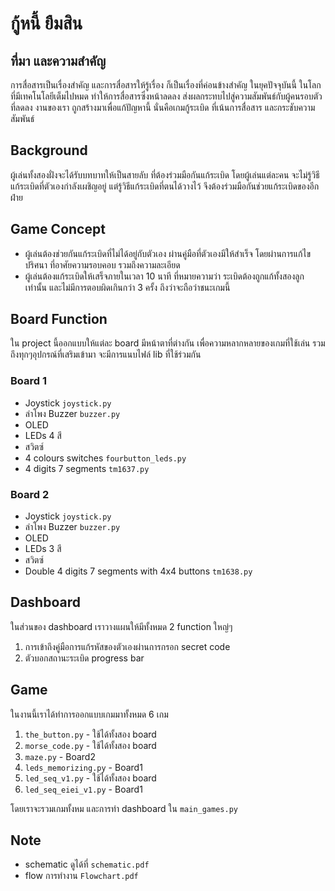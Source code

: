 # กู้หนี้ ยืมสิน

## ที่มา และความสำคัญ
การสื่อสารเป็นเรื่องสำคัญ และการสื่อสารให้รู้เรื่อง ก็เป็นเรื่องที่ค่อนข้างสำคัญ
ในยุคปัจจุบันนี้ ในโลกที่มีเทคโนโลยีเต็มไปหมด ทำให้การสื่อสารซึ่งหน้าลดลง ส่งผลกระทบไปสู่ความสัมพันธ์กับผู้คนรอบตัวที่ลดลง
งานของเรา ถูกสร้างมาเพื่อแก้ปัญหานี้ นั่นคือเกมกู้ระเบิด ที่เน้นการสื่อสาร และกระชับความสัมพันธ์ 

## Background
ผู้เล่นทั้งสองฝั่งจะได้รับบทบาทให้เป็นสายลับ ที่ต้องร่วมมือกันแก้ระเบิด โดยผู้เล่นแต่ละคน จะไม่รู้วิธีแก้ระเบิดที่ตัวเองกำลังเผชิญอยู่ แต่รู้วิธีแก้ระเบิดที่ตนได้วางไว้ จึงต้องร่วมมือกันช่วยแก้ระเบิดของอีกฝ่าย

## Game Concept
- ผู้เล่นต้องช่วยกันแก้ระเบิดที่ไม่ได้อยู่กับตัวเอง ผ่านคู่มือที่ตัวเองมีให้สำเร็จ โดยผ่านการแก้ไขปริศนา ที่อาศัยความรอบคอบ รวมถึงความละเอียด
- ผู้เล่นต้องแก้ระเบิดให้เสร็จภายในเวลา 10 นาที ที่หมายความว่า ระเบิดต้องถูกแก้ทั้งสองลูกเท่านั้น และไม่มีการตอบผิดเกินกว่า 3 ครั้ง ถึงว่าจะถือว่าชนะเกมนี้

## Board Function
ใน project นี้ออกแบบให้แต่ละ board มีหน้าตาที่ต่างกัน เพื่อความหลากหลายของเกมที่ใช้เล่น รวมถึงทุกๆอุปกรณ์ที่เสริมเข้ามา จะมีการแนบไฟล์ lib ที่ใช้ร่วมกัน

### Board 1 
- Joystick `joystick.py`
- ลำโพง Buzzer `buzzer.py`
- OLED 
- LEDs 4 สี
- สวิตซ์
- 4 colours switches `fourbutton_leds.py`
- 4 digits 7 segments `tm1637.py`

### Board 2
- Joystick `joystick.py`
- ลำโพง Buzzer `buzzer.py`
- OLED
- LEDs 3 สี
- สวิตซ์ 
- Double 4 digits 7 segments with 4x4 buttons `tm1638.py`

## Dashboard
ในส่วนของ dashboard เราวางแผนให้มีทั้งหมด 2 function ใหญ่ๆ
1. การเข้าถึงคู่มือการแก้รหัสของตัวเองผ่านการกรอก secret code
2. ตัวบอกสถานะระเบิด progress bar

## Game
ในงานนี้เราได้ทำการออกแบบเกมมาทั้งหมด 6 เกม
1. `the_button.py` - ใช้ได้ทั้งสอง board
2. `morse_code.py` - ใช้ได้ทั้งสอง board
3. `maze.py` - Board2
4. `leds_memorizing.py` - Board1
5. `led_seq_v1.py` - ใช้ได้ทั้งสอง board
6. `led_seq_eiei_v1.py` - Board1

โดยเราจะรวมเกมทั้งหม และการทำ dashboard ใน `main_games.py`

## Note
- schematic ดูได้ที่ `schematic.pdf`
- flow การทำงาน `Flowchart.pdf`
